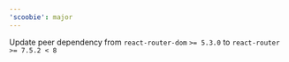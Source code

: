 ```yaml
---
'scoobie': major
---
```


Update peer dependency from `react-router-dom` `>= 5.3.0` to `react-router` `>= 7.5.2 < 8`
